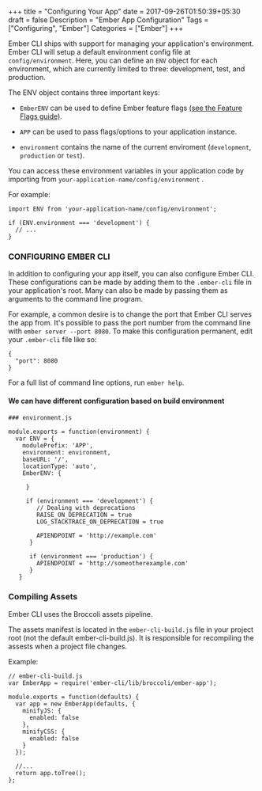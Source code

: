 +++
    title = "Configuring Your App"
    date = 2017-09-26T01:50:39+05:30
    draft = false
    Description = "Ember App Configuration"
    Tags = ["Configuring", "Ember"]
    Categories = ["Ember"]
+++

Ember CLI ships with support for managing your application's environment. Ember CLI will setup a default environment config file at `config/environment`. Here, you can define an `ENV` object for each environment, which are currently limited to three: development, test, and production.

The ENV object contains three important keys:

   - `EmberENV` can be used to define Ember feature flags [(see the Feature Flags guide)](https://guides.emberjs.com/v2.15.0/configuring-ember/feature-flags/).

   - `APP` can be used to pass flags/options to your application instance.

   - `environment` contains the name of the current enviroment (`development`, `production` or `test`).

You can access these environment variables in your application code by importing from `your-application-name/config/environment` .

For example:

```
import ENV from 'your-application-name/config/environment';

if (ENV.environment === 'development') {
  // ...
}
```


### CONFIGURING EMBER CLI

In addition to configuring your app itself, you can also configure Ember CLI. These configurations can be made by adding them to the `.ember-cli` file in your application's root. Many can also be made by passing them as arguments to the command line program.

For example, a common desire is to change the port that Ember CLI serves the app from. It's possible to pass the port number from the command line with `ember server --port 8080`. To make this configuration permanent, edit your `.ember-cli` file like so:

```
{
  "port": 8080
}
```
For a full list of command line options, run `ember help`.


#### We can have different configuration based on build environment

```
### environment.js

module.exports = function(environment) {
  var ENV = {
    modulePrefix: 'APP',
    environment: environment,
    baseURL: '/',
    locationType: 'auto',
    EmberENV: {

     }

     if (environment === 'development') {
        // Dealing with deprecations
        RAISE_ON_DEPRECATION = true
        LOG_STACKTRACE_ON_DEPRECATION = true

        APIENDPOINT = 'http://example.com'
      }  

      if (environment === 'production') {
        APIENDPOINT = 'http://someotherexample.com'
      }            
   }

   ```

### Compiling Assets
Ember CLI uses the Broccoli assets pipeline. 

The assets manifest is located in the `ember-cli-build.js` file in your project root (not the default ember-cli-build.js). It is responsible for recompiling the assests when a project file changes.

Example: 
```
// ember-cli-build.js
var EmberApp = require('ember-cli/lib/broccoli/ember-app');

module.exports = function(defaults) {
  var app = new EmberApp(defaults, {
    minifyJS: {
      enabled: false
    },
    minifyCSS: {
      enabled: false
    }
  });

  //...
  return app.toTree();
};
```